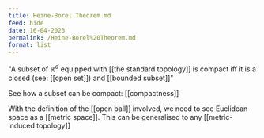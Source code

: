 ```yaml
---
title: Heine-Borel Theorem.md
feed: hide
date: 16-04-2023
permalink: /Heine-Borel%20Theorem.md
format: list
---
```



"A subset of $\mathbb R^d$ equipped with [[the standard topology]] is compact iff it is a closed (see: [[open set]]) and [[bounded subset]]"

See how a subset can be compact: [[compactness]]

With the definition of the [[open ball]] involved, we need to see Euclidean space as a [[metric space]]. This can be generalised to any [[metric-induced topology]]